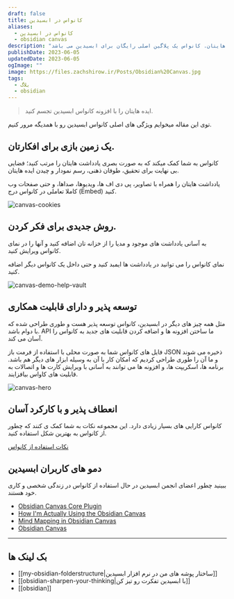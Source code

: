 ```yaml
---
draft: false
title: کانواس در ابسیدین
aliases:
  - کانواس در ابسیدین
  - obsidian canvas
description: "یک فضای بی نهایت برای تحقیق، طوفان ذهنی، رسم نمودار و چیدن ایده هایتان. کانواس یک پلاگین اصلی رایگان برای ابسیدین می باشد. "
publishDate: 2023-06-05
updatedDate: 2023-06-05
ogImage: ""
image: https://files.zachshirow.ir/Posts/Obsidian%20Canvas.jpg
tags:
  - بلاگ
  - obsidian
---
```


> ایده هایتان را با افزونه کانواس ابسیدین تجسم کنید. 

توی این مقاله میخوایم ویژگی های اصلی کانواس ابسیدین رو با همدیگه مرور کنیم. 


## یک زمین بازی برای افکارتان. 
کانواس به شما کمک میکند که به صورت بصری یادداشت هایتان را مرتب کنید؛ فضایی بی نهایت برای تحقیق، طوفان ذهنی، رسم نمودار و چیدن ایده هایتان. 

یادداشت هایتان را همراه با تصاویر، پی دی اف ها، ویدیوها، صداها، و حتی صفحات وب کاملا تعاملی در کانواس درج (Embed) کنید. 

![canvas-cookies](https://files.zachshirow.ir/Posts/canvas-cookies.jpg)

## روش جدیدی برای فکر کردن. 

به آسانی یادداشت های موجود و مدیا را از خزانه تان اضافه کنید و آنها را در نمای کانواس ویرایش کنید. 

نمای کانواس را می توانید در یادداشت ها ایمبد کنید و حتی داخل یک کانواس دیگر اضافه کنید.  

![canvas-demo-help-vault](https://files.zachshirow.ir/Posts/canvas-demo-help-vault.jpg)


## توسعه پذیر و دارای قابلیت همکاری

مثل همه چیز های دیگر در ابسیدین، کانواس توسعه پذیر هست و طوری طراحی شده که با دوام باشد. API ما ساختن افزونه ها و اضافه کردن قابلیت های جدید به کانواس را آسان می کند. 

فایل های کانواس شما به صورت محلی با استفاده از فرمت باز JSON ذخیره می شوند و ما آن را طوری طراحی کردیم که امکان کار با آن به وسیله ابزار های دیگر هم باشد. برنامه ها، اسکریپت ها، و افزونه ها می توانند به آسانی با ویرایش کارت ها و اتصالات به قابلیت های کاواس بیافزایند.  

![canvas-hero](https://files.zachshirow.ir/Posts/canvas-hero.jpg)

## انعطاف پذیر و با کارکرد آسان

کانواس کارایی های بسیار زیادی دارد. این مجموعه نکات به شما کمک ی کنند که چطور از کانواس به بهترین شکل استفاده کنید. 

[نکات استفاده از کانواس](https://obsidian.md/canvas)

## دمو های کاربران ابسیدین

ببینید چطور اعضای انجمن ابسیدین در حال استفاده از کانواس در زندگی شخصی و کاری خود هستند. 

- [Obsidian Canvas Core Plugin](https://youtu.be/rPescoJzcFA)
- [How I'm Actually Using the Obsidian Canvas](https://youtu.be/HFK3D7zeyTA)
- [Mind Mapping in Obsidian Canvas ](https://youtu.be/eHI-Szjpafk)
- [Obsidian Canvas](https://youtu.be/vLBd_ADeKIw)



---
## بک لینک ها
- [[my-obsidian-folderstructure|ساختار پوشه های من در نرم افزار ابسیدین]]
- [[obsidian-sharpen-your-thinking|با ابسیدین تفکرت رو تیز کن]]
- [[obsidian]]

